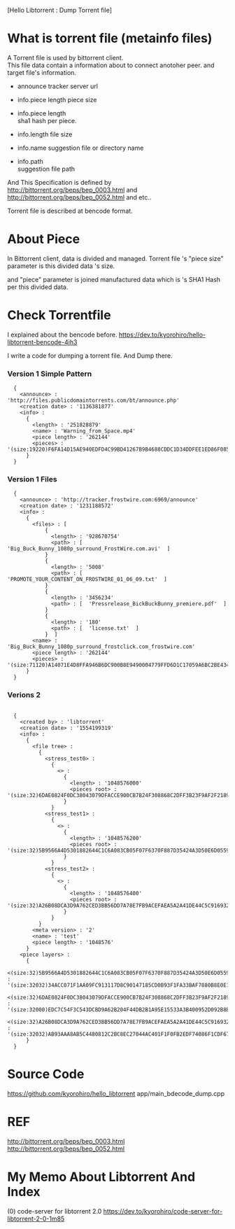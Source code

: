 [Hello Libtorrent : Dump Torrent file]

# What is torrent file (metainfo files)

A Torrent file is used by bittorrent client.  
This file data contain a information about to connect anotoher peer.
and target file's information.

- announce
  tracker server url

- info.piece length
   piece size 

- info.piece length  
   sha1 hash per piece.

- info.length
   file size

- info.name
   suggestion file or directory name

- info.path  
   suggestion file path

And This Specification is defined by http://bittorrent.org/beps/bep_0003.html and http://bittorrent.org/beps/bep_0052.html and etc..


Torrent file is described at bencode format.


# About Piece
In Bittorrent client, data is divided and managed. 
Torrent file 's "piece size" parameter is this divided data 's size. 

and  "piece" parameter is joined manufactured data which is 's SHA1 Hash per this divided data.


# Check Torrentfile 

I explained about the bencode before. 
https://dev.to/kyorohiro/hello-libtorrent-bencode-4ih3

I write a code for dumping a torrent file.
And Dump there.

### Version 1 Simple Pattern 

```
  {
    <announce> : 'http://files.publicdomaintorrents.com/bt/announce.php'
    <creation date> : '1136381877'
    <info> : 
      {
        <length> : '251828879'
        <name> : 'Warning_from_Space.mp4'
        <piece length> : '262144'
        <pieces> : '(size:19220)F6FA14D15AE940EDFD4C99BD41267B9B4688CDDC1D34DDFEE1ED86F085593FA20A0D0FACBE06AD3EF0F9AD7ABEE9A63B6FD6'
      }
  }
```

### Version 1 Files

```
  {
    <announce> : 'http://tracker.frostwire.com:6969/announce'
    <creation date> : '1231188572'
    <info> : 
      {
        <files> : [  
            {
              <length> : '928670754'
              <path> : [  'Big_Buck_Bunny_1080p_surround_FrostWire.com.avi'  ]
            }
            {
              <length> : '5008'
              <path> : [  'PROMOTE_YOUR_CONTENT_ON_FROSTWIRE_01_06_09.txt'  ]
            }
            {
              <length> : '3456234'
              <path> : [  'Pressrelease_BickBuckBunny_premiere.pdf'  ]
            }
            {
              <length> : '180'
              <path> : [  'license.txt'  ]
            }  ]
        <name> : 'Big_Buck_Bunny_1080p_surround_frostclick.com_frostwire.com'
        <piece length> : '262144'
        <pieces> : '(size:71120)A14071E4D8FFA946B6DC900B8E9490004779FFD6D1C17059A6BC2BE4348D7C0CBB5C5DE0DBE8E92692297109A4406DF8AB30'
      }
  }
```


### Verions 2

```

  {
    <created by> : 'libtorrent'
    <creation date> : '1554199319'
    <info> : 
      {
        <file tree> : 
          {
            <stress_test0> : 
              {
                <> : 
                  {
                    <length> : '1048576000'
                    <pieces root> : '(size:32)6DAE0824F0DC38043079DFACCE900CB7B24F308868C2DFF3B23F9AF2F218903D'
                  }
              }
            <stress_test1> : 
              {
                <> : 
                  {
                    <length> : '1048576200'
                    <pieces root> : '(size:32)5B9566A4D5301882644C1C6A083CB05F07F6370F887D35424A3D50E6D0559A3B'
                  }
              }
            <stress_test2> : 
              {
                <> : 
                  {
                    <length> : '1048576400'
                    <pieces root> : '(size:32)A26B08DCA3D9A762CED3BB56DD7A78E7FB9ACEFAEA5A2A41DE44C5C9169325F2'
                  }
              }
          }
        <meta version> : '2'
        <name> : 'test'
        <piece length> : '1048576'
      }
    <piece layers> : 
      {
        <(size:32)5B9566A4D5301882644C1C6A083CB05F07F6370F887D35424A3D50E6D0559A3B> : '(size:32032)34ACC071F1AA09FC913117D8C90147185CD0B93F1FA33BAF7880B8E0E1083EC2AE96A9D9B5FA1FF0165C5295E391C306AE87'
        <(size:32)6DAE0824F0DC38043079DFACCE900CB7B24F308868C2DFF3B23F9AF2F218903D> : '(size:32000)EDC7C54F3C543DCBD9A62B204F44DB2B1A95E15533A3B400952D092B8B5015E4922209676C9F49C5393C0E7A524933F431AA'
        <(size:32)A26B08DCA3D9A762CED3BB56DD7A78E7FB9ACEFAEA5A2A41DE44C5C9169325F2> : '(size:32032)AB93AAA8AB5C4480812C2BC8EC27044AC401F1F0FB2EDF74086F1CDF67D646C50CF06E862863599E4C76EB7B8AD6EA8BA572'
      }
  }
```



# Source Code

https://github.com/kyorohiro/hello_libtorrent
app/main_bdecode_dump.cpp 


# REF

http://bittorrent.org/beps/bep_0003.html
http://bittorrent.org/beps/bep_0052.html



# My Memo About Libtorrent And Index 
(0) code-server for libtorrent 2.0 
https://dev.to/kyorohiro/code-server-for-libtorrent-2-0-1m85


